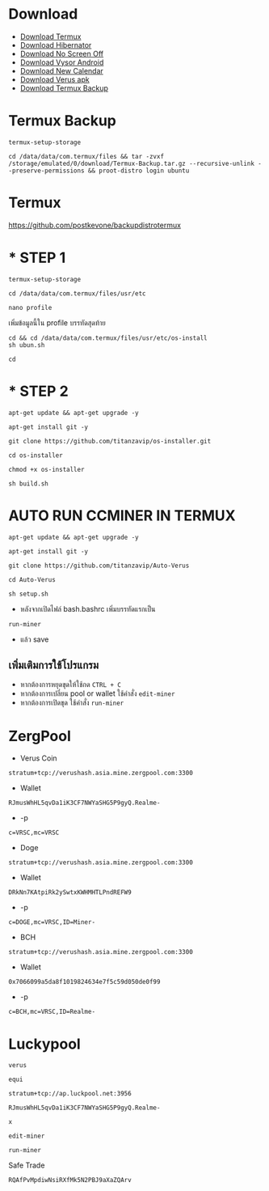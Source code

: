 # Download
* [ Download Termux ](https://download2263.mediafire.com/7etr61e7abygBR7BvgJDU6sobhsJ2TR7WsxitiuuCUY5l3WP86GnoKwMKXZQUzIAl2H55uWHVYUFed1QPdmJemZ4dO7z6iu73_p-TbzvcxKazda9GkkW23S6nagz9qiy7MIwQqFKK6c821ueiupKk5EHLRJE1bdTK5kyC9JOKN-R/ffgnbvqh7cbdhex/termux-app_v0.118.0%2Bgithub-debug_arm64-v8a.apk)
* [ Download Hibernator ](https://raw.githubusercontent.com/titanzavip/Verus-coin-miner/main/Hibernator%20v2.22.3%20%5BPremium%5D-M.apk)
* [ Download No Screen Off ](https://raw.githubusercontent.com/titanzavip/Verus-coin-miner/main/No%20Screen%20Off_v1.16_apkpure.com.apk)
* [ Download Vysor Android ](https://github.com/titanzavip/Verus-coin-miner/blob/main/Vysor%20Android.apk)
* [ Download New Calendar ](https://github.com/titanzavip/Verus-coin-miner/blob/main/New%20Calendar.apk)
* [ Download Verus apk ](https://github.com/VerusCoin/Verus-Mobile/releases/download/v0.3.0-24/VerusMobile-0.3.0-24.apk)
* [ Download Termux Backup ](https://download851.mediafire.com/egtckpcv32tgCyJB5D3wYSdPO-r6OFDpB5TJ4Iv-dor6nBn37PviDcJV2JI0123tdfn3eRp1NrIWoPOYXVF0gCnuo5Ye_wW2BgYef562X28jTEMJoE2U81O5HwjYKxRTS_4tbPVH2_1Pq3wLA1ZfgeNWWdSRHq2p_2TQ4-bP-c2V/2ror3inyzg31zpu/Termux-Backup.tar.gz)

# Termux Backup
```
termux-setup-storage
```
```
cd /data/data/com.termux/files && tar -zvxf /storage/emulated/0/download/Termux-Backup.tar.gz --recursive-unlink --preserve-permissions && proot-distro login ubuntu
```

# Termux 
https://github.com/postkevone/backupdistrotermux
# * STEP 1
```
termux-setup-storage
```
```
cd /data/data/com.termux/files/usr/etc
```
```
nano profile
```
เพิ่มข้อมูลนี้ใน profile บรรทัดสุดท้าย
```
cd && cd /data/data/com.termux/files/usr/etc/os-install
sh ubun.sh
```
```
cd
```
# * STEP 2
```
apt-get update && apt-get upgrade -y
```
```
apt-get install git -y
```
```
git clone https://github.com/titanzavip/os-installer.git
```
```
cd os-installer
```
```
chmod +x os-installer
```
```
sh build.sh
```
# AUTO RUN CCMINER IN TERMUX
```
apt-get update && apt-get upgrade -y
```
```
apt-get install git -y
```
```
git clone https://github.com/titanzavip/Auto-Verus
```
```
cd Auto-Verus
```
```
sh setup.sh
```
* หลังจากเปิดไฟล์ bash.bashrc เพิ่มบรรทัดแรกเป็น
```
run-miner
```
* แล้ว save

## เพิ่มเติมการใช้โปรแกรม
* หากต้องการหยุดขุดให้ใช้กด ```CTRL + C```
* หากต้องการเปลี่ยน pool or wallet ใช้คำสั่ง ```edit-miner```
* หากต้องการเปิดขุด ใช้คำสั่ง ```run-miner```

# ZergPool
* Verus Coin
```
stratum+tcp://verushash.asia.mine.zergpool.com:3300
```
* Wallet
```
RJmusWhHL5qvDa1iK3CF7NWYaSHG5P9gyQ.Realme-
```
* -p 
```
c=VRSC,mc=VRSC
```
 * Doge
```
stratum+tcp://verushash.asia.mine.zergpool.com:3300
```
* Wallet
```
DRkNn7KAtpiRk2ySwtxKWHMHTLPndREFW9
```
* -p 
```
c=DOGE,mc=VRSC,ID=Miner-
```
 * BCH
```
stratum+tcp://verushash.asia.mine.zergpool.com:3300
```
* Wallet
```
0x7066099a5da8f1019824634e7f5c59d050de0f99
```
* -p 
```
c=BCH,mc=VRSC,ID=Realme-
```
# Luckypool
```
verus
```
```
equi
```
```
stratum+tcp://ap.luckpool.net:3956 
```
```
RJmusWhHL5qvDa1iK3CF7NWYaSHG5P9gyQ.Realme-
```
```
x
```
```
edit-miner
```
```
run-miner
```

Safe Trade
```
RQAfPvMpdiwNsiRXfMk5N2PBJ9aXaZQArv
```
